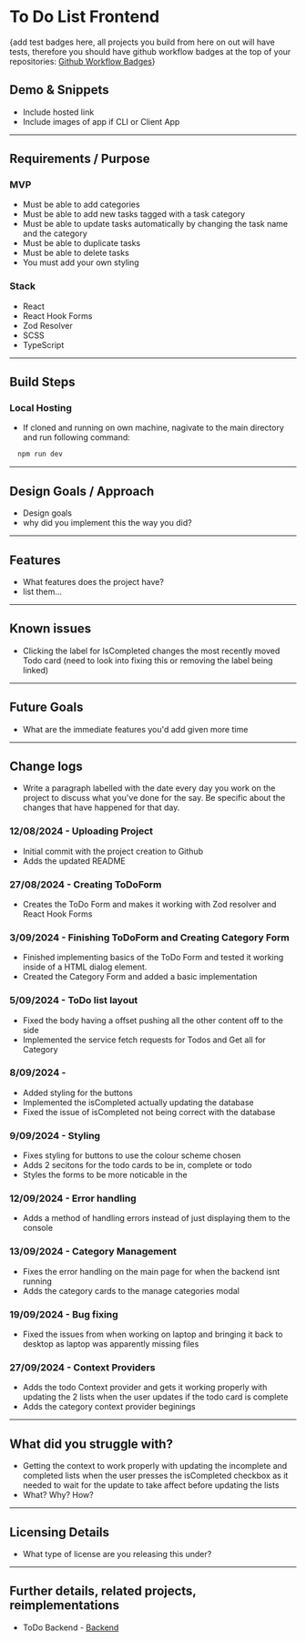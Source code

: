 # To Do List Frontend

{add test badges here, all projects you build from here on out will have tests, therefore you should have github workflow badges at the top of your repositories: [Github Workflow Badges](https://docs.github.com/en/actions/monitoring-and-troubleshooting-workflows/adding-a-workflow-status-badge)}

## Demo & Snippets

-   Include hosted link
-   Include images of app if CLI or Client App

---

## Requirements / Purpose

###  MVP
  -   Must be able to add categories
  -   Must be able to add new tasks tagged with a task category
  -   Must be able to update tasks automatically by changing the task name and the category
  -   Must be able to duplicate tasks
  -   Must be able to delete tasks
  -   You must add your own styling

###  Stack

  - React
  - React Hook Forms
  - Zod Resolver
  - SCSS
  - TypeScript


---

## Build Steps

### Local Hosting

  - If cloned and running on own machine, nagivate to the main directory and run following command:
  ```bash
    npm run dev
  ```

---

## Design Goals / Approach

-   Design goals
-   why did you implement this the way you did?

---

## Features

-   What features does the project have?
-   list them...

---

## Known issues

-   Clicking the label for IsCompleted changes the most recently moved Todo card (need to look into fixing this or removing the label being linked)

---

## Future Goals

-   What are the immediate features you'd add given more time

---

## Change logs

-   Write a paragraph labelled with the date every day you work on the project to discuss what you've done for the say. Be specific about the changes that have happened for that day.

### 12/08/2024 - Uploading Project

-   Initial commit with the project creation to Github
-   Adds the updated README

### 27/08/2024 - Creating ToDoForm

-   Creates the ToDo Form and makes it working with Zod resolver and React Hook Forms

### 3/09/2024 - Finishing ToDoForm and Creating Category Form

-   Finished implementing basics of the ToDo Form and tested it working inside of a HTML dialog element.
-   Created the Category Form and added a basic implementation

### 5/09/2024 - ToDo list layout

-   Fixed the body having a offset pushing all the other content off to the side
-   Implemented the service fetch requests for Todos and Get all for Category

### 8/09/2024 - 

-   Added styling for the buttons
-   Implemented the isCompleted actually updating the database
-   Fixed the issue of isCompleted not being correct with the database

### 9/09/2024 - Styling

-   Fixes styling for buttons to use the colour scheme chosen
-   Adds 2 secitons for the todo cards to be in, complete or todo
-   Styles the forms to be more noticable in the 

### 12/09/2024 - Error handling

-   Adds a method of handling errors instead of just displaying them to the console

### 13/09/2024 - Category Management

-   Fixes the error handling on the main page for when the backend isnt running
-   Adds the category cards to the manage categories modal


### 19/09/2024 - Bug fixing

-   Fixed the issues from when working on laptop and bringing it back to desktop as laptop was apparently missing files

### 27/09/2024 - Context Providers

-   Adds the todo Context provider and gets it working properly with updating the 2 lists when the user updates if the todo card is complete
-   Adds the category context provider beginings

---

## What did you struggle with?

-   Getting the context to work properly with updating the incomplete and completed lists when the user presses the isCompleted checkbox as it needed to wait for the update to take affect before updating the lists
-   What? Why? How?

---

## Licensing Details

-   What type of license are you releasing this under?

---

## Further details, related projects, reimplementations

-   ToDo Backend - [Backend](https://github.com/Avocado955/todolist-backend)